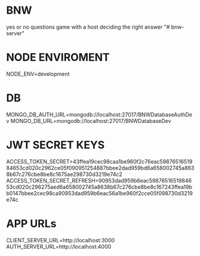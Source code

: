 # BNW
yes or no questions game with a host deciding the right answer
"# bnw-server" 
# NODE ENVIROMENT
NODE_ENV=development

# DB
MONGO_DB_AUTH_URL=mongodb://localhost:27017/BNWDatabaseAuthDev
MONGO_DB_URL=mongodb://localhost:27017/BNWDatabaseDev

# JWT SECRET KEYS
ACCESS_TOKEN_SECRET=43ffea19cec98caa1be960f2c76eac5987651651984653cd020c2962ce05f090951254887bbee2dad959bd6a658002745a8638b67c276cbe8be8c1675ae298730d3219e74c2
ACCESS_TOKEN_SECRET_REFRESH=90953dad959b6eac5987651651984653cd020c296275aed6a658002745a8638b67c276cbe8be8c167243ffea19bb0147bbee2cec98ca90953dad959b6eac56a1be960f2cce05f098730d3219e74c

# APP URLs
CLIENT_SERVER_URL=http://localhost:3000
AUTH_SERVER_URL=http://localhost:4000


